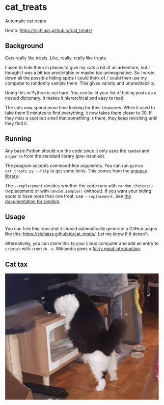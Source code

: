 # cat_treats
Automatic cat treats

Demo: <https://sjchiass.github.io/cat_treats/>

## Background

Cats really like treats. Like, really, really like treats.

I used to hide them in places to give my cats a bit of an adventure, but I thought I was a bit too predictable or maybe too unimaginative. So I wrote down all the possible hiding spots I could think of. I could then use my computer to randomly sample them. This gives variety and unpreditability.

Doing this in Python is not hard. You can build your list of hiding posts as a nested dictionary. It makes it hierarchical and easy to read. 

The cats now spend more time looking for their treasures. While it used to take them 5 minutes to find everything, it now takes them closer to 30. If they miss a spot but smell that something is there, they keep revisiting until they find it.

## Running

Any basic Python should run the code since it only uses the `random` and `argparse` from the standard library (pre-installed).

The program accepts command-line arguments. You can run `python cat_treats.py --help` to get some hints. This comes from the [argpase library](https://docs.python.org/3/library/argparse.html).

The `--replacement` decides whether the code runs with `random.choices()` (replacement) or with `random.sample()` (without). If you want your hiding spots to have more than one treat, use `--replacement`. See [the documentation for random](https://docs.python.org/3/library/random.html).

## Usage

You can fork this repo and it should automatically generate a GitHub pages like this: <https://sjchiass.github.io/cat_treats/>. Let me know if it doesn't.

Alternatively, you can clone this to your Linux computer and add an entry to `crontab` with `crontab -e`. Wikipedia gives a [fairly good introduction](https://en.wikipedia.org/wiki/Cron).

## Cat tax

![Cat reaching for treat on "TV"](./tv_structure.jpg)
